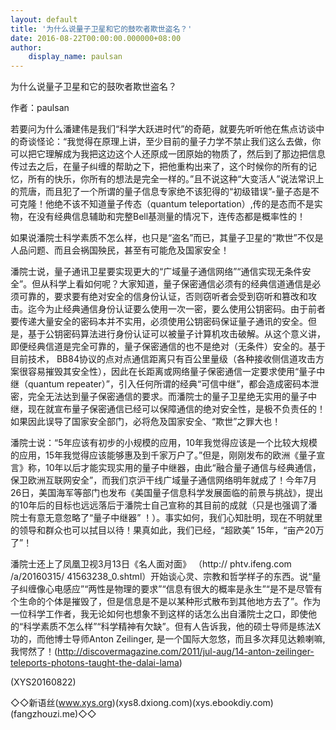 ```yaml
---
layout: default
title: '为什么说量子卫星和它的鼓吹者欺世盗名？'
date: 2016-08-22T00:00:00.000000+08:00
author:
    display_name: paulsan
---
```


为什么说量子卫星和它的鼓吹者欺世盗名？

作者：paulsan

若要问为什么潘建伟是我们“科学大跃进时代”的奇葩，就要先听听他在焦点访谈中的奇谈怪论：“我觉得在原理上讲，至少目前的量子力学不禁止我们这么去做，你可以把它理解成为我把这边这个人还原成一团原始的物质了，然后到了那边把信息传过去之后，在量子纠缠的帮助之下，把他重构出来了，这个时候你的所有的记忆，所有的快乐，你所有的想法是完全一样的。”且不说这种“大变活人”说法常识上的荒唐，而且犯了一个所谓的量子信息专家绝不该犯得的“初级错误”-量子态是不可克隆！他绝不该不知道量子传态（quantum  teleportation）,传的是态而不是实物，在没有经典信息辅助和完整Bell基测量的情况下，连传态都是概率性的！

如果说潘院士科学素质不怎么样，也只是“盗名”而已，其量子卫星的“欺世”不仅是人品问题、而且会祸国殃民，甚至有可能危及国家安全！

潘院士说，量子通讯卫星要实现更大的“广域量子通信网络”“通信实现无条件安全”。但从科学上看如何呢？大家知道，量子保密通信必须有的经典信道通信是必须可靠的，要求要有绝对安全的信身份认证，否则窃听者会受到窃听和篡改和攻击。迄今为止经典通信身份认证要么使用一次一密，要么使用公钥密码。由于前者要传递大量安全的密码本并不实用，必须使用公钥密码保证量子通讯的安全。但是，基于公钥密码算法进行身份认证可以被量子计算机攻击破解。从这个意义讲， 即便经典信道是完全可靠的，量子保密通信的也不是绝对（无条件）安全的。基于目前技术， BB84协议的点对点通信距离只有百公里量级（各种接收侧信道攻击方案很容易摧毁其安全性），因此在长距离或网络量子保密通信一定要求使用“量子中继（quantum repeater）”，引入任何所谓的经典“可信中继”，都会造成密码本泄密，完全无法达到量子保密通信的要求。而潘院士的量子卫星绝无实用的量子中继，现在就宣布量子保密通信已经可以保障通信的绝对安全性，是极不负责任的！如果因此误导了国家安全部门，必将危及国家安全、“欺世”之罪大也！

潘院士说：“5年应该有初步的小规模的应用，10年我觉得应该是一个比较大规模的应用，15年我觉得应该能够惠及到千家万户了。”但是，刚刚发布的欧洲《量子宣言》称，10年以后才能实现实用的量子中继器，由此“融合量子通信与经典通信，保卫欧洲互联网安全”，而我们京沪干线广域量子通信网络明年就成了！今年7月26日，美国海军等部门也发布《美国量子信息科学发展面临的前景与挑战》，提出的10年后的目标也远远落后于潘院士自己宣称的其目前的成就（只是也强调了潘院士有意无意忽略了“量子中继器” ！）。事实如何，我们心知肚明，现在不明就里的领导和群众也可以拭目以待！果真如此，我们已经，“超欧美” 15年，“亩产20万了”！

潘院士还上了凤凰卫视3月13日《名人面对面》 （http:// phtv.ifeng.com /a/20160315/ 41563238_0.shtml）开始谈心灵、宗教和哲学样子的东西。说“量子纠缠像心电感应”“两性是物理的要求”“信息有很大的概率是永生”“是不是尽管有个生命的个体是摧毁了，但是信息是不是以某种形式散布到其他地方去了”。作为一位科学工作者，我无论如何也想象不到这样的话怎么出自潘院士之口，即使他的“科学素质不怎么样”“科学精神有欠缺”。但有人告诉我，他的硕士导师是练法X功的，而他博士导师Anton Zeilinger, 是一个国际大忽悠，而且多次拜见达赖喇嘛, 我愕然了！(http://discovermagazine.com/2011/jul-aug/14-anton-zeilinger-teleports-photons-taught-the-dalai-lama)

(XYS20160822)

◇◇新语丝(www.xys.org)(xys8.dxiong.com)(xys.ebookdiy.com)(fangzhouzi.me)◇◇

